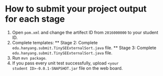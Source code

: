 # How to submit your project output for each stage
1) Open <code>pom.xml</code> and change the artifect ID from <code>2016000000</code> to your student ID.
1) Complete templates:
** Stage 2: Complete <code>edu.hanyang.submit.TinySEExternalSort.java</code> file.
** Stage 3: Complete <code>edu.hanyang.submit.TinySEExternalSort.java</code> file.
1) Run <code>mvn package</code>.
1) If you pass every unit test successfully, upload <code>&lt;your student ID&gt;-0.0.1-SNAPSHOT.jar</code> file on the web board.
